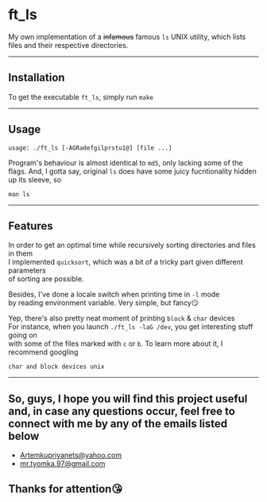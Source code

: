 # ft_ls

My own implementation of a ~~infamous~~ famous ```ls``` UNIX utility, which lists files and their respective directories.

---

## Installation

To get the executable `ft_ls`, simply run ```make```

---

## Usage

```
usage: ./ft_ls [-AGRadefgilprstu1@] [file ...]
```

Program's behaviour is almost identical to `md5`, only lacking some of the flags.
And, I gotta say, original ```ls``` does have some juicy fucntionality hidden up its sleeve, so

```
man ls
```

---

## Features

In order to get an optimal time while recursively sorting directories and files in them  
I implemented `quicksort`, which was a bit of a tricky part given different parameters  
of sorting are possible.

Besides, I've done a locale switch when printing time in `-l` mode  
by reading environment variable. Very simple, but fancy😏

Yep, there's also pretty neat moment of printing `block` & `char` devices  
For instance, when you launch ```./ft_ls -laG /dev```, you get interesting stuff going on  
with some of the files marked with `c` or `b`. To learn more about it, I recommend googling  

```
char and block devices unix
```

---

## So, guys, I hope you will find this project useful and, in case any questions occur, feel free to connect with me by any of the emails listed below

- [Artemkupriyanets@yahoo.com](https://www.yahoo.com)  
- [mr.tyomka.97@gmail.com](https://www.gmail.com)  

## Thanks for attention:kissing_heart:
